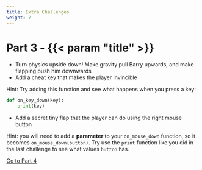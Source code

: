 ```yaml
---
title: Extra Challenges
weight: 7
---
```


# Part 3 - {{< param "title" >}}

- Turn physics upside down! Make gravity pull Barry upwards, and make flapping push him downwards
- Add a cheat key that makes the player invincible

Hint: Try adding this function and see what happens when you press a key:

```python
def on_key_down(key):
    print(key)
```

- Add a secret tiny flap that the player can do using the right mouse button

Hint: you will need to add a **parameter** to your `on_mouse_down` function, so it becomes `on_mouse_down(button)`. Try use the `print` function like you did in the last challenge to see what values `button` has.


[Go to Part 4](../../part-4/starting-point/)